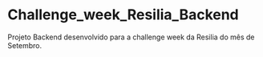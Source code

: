 # Challenge_week_Resilia_Backend
 Projeto Backend desenvolvido para a challenge week da Resilia do mês de Setembro.
